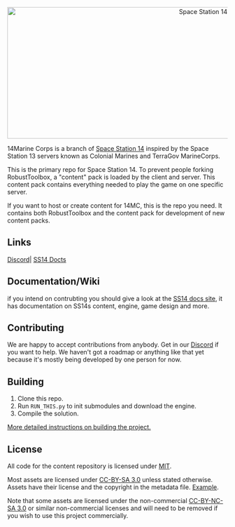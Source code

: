 <p align="center"> <img alt="Space Station 14" width="880" height="300" src="https://raw.githubusercontent.com/space-wizards/asset-dump/de329a7898bb716b9d5ba9a0cd07f38e61f1ed05/github-logo.svg" /></p>


14Marine Corps is a branch of [Space Station 14](https://github.com/space-wizards/space-station-14) inspired by the Space Station 13 servers known as Colonial Marines and TerraGov MarineCorps.

This is the primary repo for Space Station 14. To prevent people forking RobustToolbox, a "content" pack is loaded by the client and server. This content pack contains everything needed to play the game on one specific server.

If you want to host or create content for 14MC, this is the repo you need. It contains both RobustToolbox and the content pack for development of new content packs.

## Links

[Discord](https://discord.gg/mSb7R8NWAY)| [SS14 Docts](https://docs.spacestation14.io/)

## Documentation/Wiki

if you intend on contrubting you should give a look at the [SS14 docs site](https://docs.spacestation14.io/), it has documentation on SS14s content, engine, game design and more.

## Contributing

We are happy to accept contributions from anybody. Get in our [Discord](https://discord.gg/mSb7R8NWAY) if you want to help. We haven't got a roadmap or anything like that yet because it's mostly being developed by one person for now.

## Building

1. Clone this repo.
2. Run `RUN_THIS.py` to init submodules and download the engine.
3. Compile the solution.

[More detailed instructions on building the project.](https://docs.spacestation14.io/getting-started/dev-setup)

## License

All code for the content repository is licensed under [MIT](https://github.com/14th-Batallion-Marine-Corps/14-Marine-Corps/blob/master/LICENSE.TXT).

Most assets are licensed under [CC-BY-SA 3.0](https://creativecommons.org/licenses/by-sa/3.0/) unless stated otherwise. Assets have their license and the copyright in the metadata file. [Example](https://github.com/14th-Batallion-Marine-Corps/14-Marine-Corps/blob/master/Resources/Textures/Objects/Tools/crowbar.rsi/meta.json).

Note that some assets are licensed under the non-commercial [CC-BY-NC-SA 3.0](https://creativecommons.org/licenses/by-nc-sa/3.0/) or similar non-commercial licenses and will need to be removed if you wish to use this project commercially.
